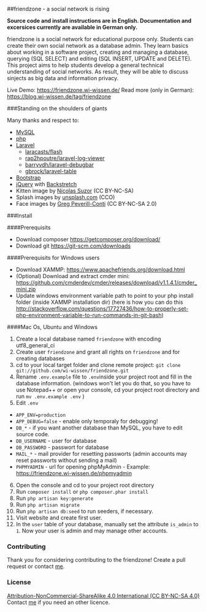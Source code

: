 ##friendzone - a social network is rising

**Source code and install instructions are in English. Documentation and excersices currently are available in German only.**

friendzone is a social network for educational purpose only. Students can create their own social network as a database admin. They learn basics about working in a software project, creating and managing a database, querying (SQL SELECT) and editing (SQL INSERT, UPDATE and DELETE).
This project aims to help students develop a general technical understanding of social networks. As result, they will be able to discuss sinjects as big data and information privacy.

Live Demo: https://friendzone.wi-wissen.de/
Read more (only in German): https://blog.wi-wissen.de/tag/friendzone

###Standing on the shoulders of giants

Many thanks and respect to:

- [MySQL](https://www.mysql.com/)
- [php](http://php.net/)
- [Laravel](https://laravel.com/)
	- [laracasts/flash](https://github.com/laracasts/flash)
	- [rap2hpoutre/laravel-log-viewer](https://github.com/rap2hpoutre/laravel-log-viewer)
	- [barryvdh/laravel-debugbar](https://github.com/barryvdh/laravel-debugbar)
	- [gbrock/laravel-table ](https://github.com/gbrock/laravel-table)
- [Bootstrap](http://bootstrap.com/)
- [jQuery](https://jquery.com/) with [Backstretch](https://github.com/jquery-backstretch/jquery-backstretch)
- Kitten image by [Nicolas Suzor](https://www.flickr.com/photos/nicsuzor/) (CC BY-NC-SA)
- Splash images by [unsplash.com](https://unsplash.com/) (CCO)
- Face images by [Greg Peverill-Conti](https://www.flickr.com/photos/gregpc/) (CC BY-NC-SA 2.0)

###Install

####Prerequisits 

- Download composer https://getcomposer.org/download/
- Download git https://git-scm.com/downloads

####Prerequisits for Windows users

- Download XAMMP: https://www.apachefriends.org/download.html
- (Optional) Download and extract cmder mini: https://github.com/cmderdev/cmder/releases/download/v1.1.4.1/cmder_mini.zip
- Update windows environment variable path to point to your php install folder (inside XAMMP installation dir) (here is how you can do this http://stackoverflow.com/questions/17727436/how-to-properly-set-php-environment-variable-to-run-commands-in-git-bash)

####Mac Os, Ubuntu and Windows

1. Create a local database named `friendzone`  with encoding utf8_general_ci 
2. Create user `friendzone` and grant all rights on `friendzone` and for creating databases
3. cd to your local target folder and clone remote project: `git clone git://github.com/wi-wissen/friendzone.git`
4. Rename `.env.example` file to `.env`inside your project root and fill in the database information.
  (windows won't let you do that, so you have to use Notepad++ or open your console, cd your project root directory and run `mv .env.example .env` )
5. Edit `.env`
  - `APP_ENV=production`
  - `APP_DEBUG=false` - enable only temporaly for debugging!
  -  `DB_*` - if you want another database than MySQL, you have to edit source code.
  - `DB_USERNAME` - user for database
  - `DB_PASSWORD` - passwort for database
  - `MAIL_*` - mail provider for resetting passworts (admin accounts may reset passworts without sending a mail)
  - `PHPMYADMIN` - url for opening phpMyAdmin - Example: https://friendzone.wi-wissen.de/phpmyadmin
6. Open the console and cd to your project root directory
7. Run `composer install` or ```php composer.phar install```
8. Run `php artisan key:generate` 
9. Run `php artisan migrate`
10. Run `php artisan db:seed` to run seeders, if necessary.
11. Visit website and create first user.
12. In the `user` table of your database, manually set the attribute  `is_admin` to `1`. Now your user is admin and may manage other accounts.

### Contributing
Thank you for considering contributing to the friendzone! Create a pull request or contact [me](https://wi-wissen.de/contact.php).

### License
[Attribution-NonCommercial-ShareAlike 4.0 International (CC BY-NC-SA 4.0)](https://creativecommons.org/licenses/by-nc-sa/4.0/)
Contact [me](https://wi-wissen.de/contact.php) if you need an other licence. 